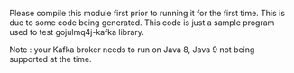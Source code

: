 Please compile this module first prior to running it for the first time. 
This is due to some code being generated.
This code is just a sample program used to test gojulmq4j-kafka library.

Note : your Kafka broker needs to run on Java 8, Java 9 not being supported
at the time.